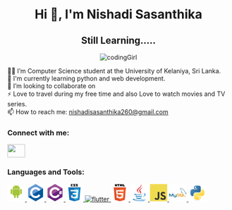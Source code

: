 <h1 align="center">Hi 👋, I'm Nishadi Sasanthika</h1>
<h2 align="center">Still Learning.....</h2>

<!-- Interactive GIF -->
<p align="center">
  <img width="750" src="https://www.bing.com/images/search?view=detailV2&ccid=ezcbbwL3&id=761265597F72EEDD186F81AA610201BEC1DA93AF&thid=OIP.ezcbbwL3y1iKIr3s_uX2egHaG4&mediaurl=https%3A%2F%2Fmedia-exp1.licdn.com%2Fdms%2Fimage%2FC4D22AQFHhyZPnAr1bg%2Ffeedshare-shrink_2048_1536%2F0%2F1660235243769%3Fe%3D2147483647%26v%3Dbeta%26t%3DTvBRL5w7IL4IcVRhdqxet3645NoUKumKwbiwu2lzOpY&exph=475&expw=511&q=animated+coding+gif&simid=608031270773083237&form=IRPRST&ck=8193DAD9DBFC952442D9C1DC9CCDEE1B&selectedindex=2&ajaxhist=0&ajaxserp=0&pivotparams=insightsToken%3Dccid_YVy3fJgt*cp_AD006B699C96A18827B2F3CAC0BE2BD9*mid_44EBC5E6558907E466648F0863BDDA9F762ACC95*simid_608038769795609002*thid_OIP.YVy3fJgthyB792kcUcny1QHaIG&vt=0&sim=11&iss=VSI&ajaxhist=0&ajaxserp=0" alt="codingGirl">
</p>

👩‍💻 I’m Computer Science student at the University of Kelaniya, Sri Lanka.
<br>🧠 I'm currently learning python and web development.
<br>
👯 I’m looking to collaborate on
<br>
⚡ Love to travel during my free time and also Love to watch movies and TV series.
<br>
📫 How to reach me: nishadisasanthika260@gmail.com
<h3 align="left">Connect with me:</h3>
<p align="left">
  <a href="https://www.linkedin.com/in/nishadi-sasanthika-a90609299/" target="blank"><img align="center" src="https://raw.githubusercontent.com/rahuldkjain/github-profile-readme-generator/master/src/images/icons/Social/linked-in-alt.svg" height="30" width="40" /></a>

</p>

<h3 align="left">Languages and Tools:</h3>
<p align="left"> <a href="https://developer.android.com" target="_blank" rel="noreferrer"> <img src="https://raw.githubusercontent.com/devicons/devicon/master/icons/android/android-original-wordmark.svg" alt="android" width="40" height="40"/> </a> <a href="https://www.cprogramming.com/" target="_blank" rel="noreferrer"> <img src="https://raw.githubusercontent.com/devicons/devicon/master/icons/c/c-original.svg" alt="c" width="40" height="40"/> </a> <a href="https://www.w3schools.com/cs/" target="_blank" rel="noreferrer"> <img src="https://raw.githubusercontent.com/devicons/devicon/master/icons/csharp/csharp-original.svg" alt="csharp" width="40" height="40"/> </a> <a href="https://www.w3schools.com/css/" target="_blank" rel="noreferrer"> <img src="https://raw.githubusercontent.com/devicons/devicon/master/icons/css3/css3-original-wordmark.svg" alt="css3" width="40" height="40"/> </a> <a href="https://flutter.dev" target="_blank" rel="noreferrer"> <img src="https://www.vectorlogo.zone/logos/flutterio/flutterio-icon.svg" alt="flutter" width="40" height="40"/> </a> <a href="https://www.w3.org/html/" target="_blank" rel="noreferrer"> <img src="https://raw.githubusercontent.com/devicons/devicon/master/icons/html5/html5-original-wordmark.svg" alt="html5" width="40" height="40"/> </a> <a href="https://www.java.com" target="_blank" rel="noreferrer"> <img src="https://raw.githubusercontent.com/devicons/devicon/master/icons/java/java-original.svg" alt="java" width="40" height="40"/> </a> <a href="https://developer.mozilla.org/en-US/docs/Web/JavaScript" target="_blank" rel="noreferrer"> <img src="https://raw.githubusercontent.com/devicons/devicon/master/icons/javascript/javascript-original.svg" alt="javascript" width="40" height="40"/> </a> <a href="https://www.mysql.com/" target="_blank" rel="noreferrer"> <img src="https://raw.githubusercontent.com/devicons/devicon/master/icons/mysql/mysql-original-wordmark.svg" alt="mysql" width="40" height="40"/> </a> <a href="https://www.python.org" target="_blank" rel="noreferrer"> <img src="https://raw.githubusercontent.com/devicons/devicon/master/icons/python/python-original.svg" alt="python" width="40" height="40"/> </a> </p>
